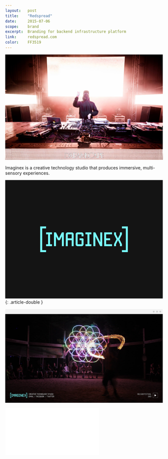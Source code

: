 ```yaml
---
layout:   post
title:    "Redspread"
date:     2015-07-06
scope:    brand
excerpt:  Branding for backend infrastructure platform
link:     redspread.com
color:    FF3519
---
```


![Dreamscape](/images/imaginex_dreamscape.jpg)

<p class="article-double article-text">Imaginex is a creative technology studio that produces immersive, multi-sensory experiences.</p>

![Bumper](/images/imaginex-bumper-gif.gif){: .article-double }

![Web](/images/imaginex-web-2.png)

<div class="embed-container">
    <iframe src="//player.vimeo.com/video/67373009?title=0&amp;byline=0&amp;portrait=0&amp;color=78ffff" frameborder="0" webkitallowfullscreen mozallowfullscreen allowfullscreen></iframe>
</div>
